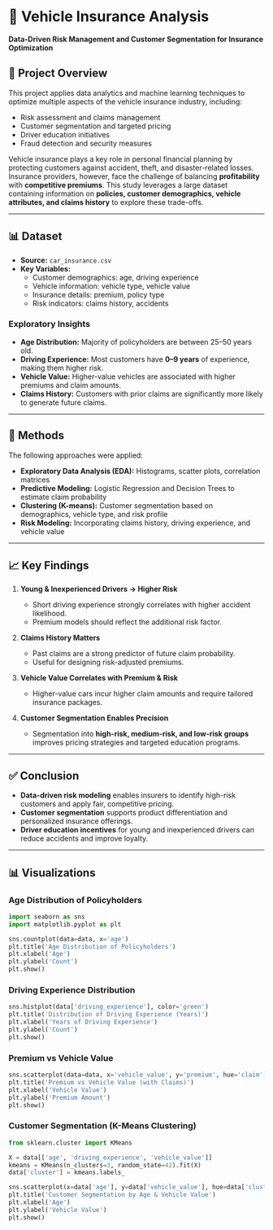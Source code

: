 # 🚗 Vehicle Insurance Analysis  
**Data-Driven Risk Management and Customer Segmentation for Insurance Optimization**

## 📌 Project Overview
This project applies data analytics and machine learning techniques to optimize multiple aspects of the vehicle insurance industry, including:  
- Risk assessment and claims management  
- Customer segmentation and targeted pricing  
- Driver education initiatives  
- Fraud detection and security measures  

Vehicle insurance plays a key role in personal financial planning by protecting customers against accident, theft, and disaster-related losses. Insurance providers, however, face the challenge of balancing **profitability** with **competitive premiums**. This study leverages a large dataset containing information on **policies, customer demographics, vehicle attributes, and claims history** to explore these trade-offs.

---

## 📊 Dataset
- **Source:** `car_insurance.csv`  
- **Key Variables:**  
  - Customer demographics: age, driving experience  
  - Vehicle information: vehicle type, vehicle value  
  - Insurance details: premium, policy type  
  - Risk indicators: claims history, accidents  

### Exploratory Insights
- **Age Distribution:** Majority of policyholders are between 25–50 years old.  
- **Driving Experience:** Most customers have **0–9 years** of experience, making them higher risk.  
- **Vehicle Value:** Higher-value vehicles are associated with higher premiums and claim amounts.  
- **Claims History:** Customers with prior claims are significantly more likely to generate future claims.  

---

## 🔬 Methods
The following approaches were applied:  
- **Exploratory Data Analysis (EDA):** Histograms, scatter plots, correlation matrices  
- **Predictive Modeling:** Logistic Regression and Decision Trees to estimate claim probability  
- **Clustering (K-means):** Customer segmentation based on demographics, vehicle type, and risk profile  
- **Risk Modeling:** Incorporating claims history, driving experience, and vehicle value  

---

## 📈 Key Findings
1. **Young & Inexperienced Drivers → Higher Risk**  
   - Short driving experience strongly correlates with higher accident likelihood.  
   - Premium models should reflect the additional risk factor.  

2. **Claims History Matters**  
   - Past claims are a strong predictor of future claim probability.  
   - Useful for designing risk-adjusted premiums.  

3. **Vehicle Value Correlates with Premium & Risk**  
   - Higher-value cars incur higher claim amounts and require tailored insurance packages.  

4. **Customer Segmentation Enables Precision**  
   - Segmentation into **high-risk, medium-risk, and low-risk groups** improves pricing strategies and targeted education programs.  

---

## ✅ Conclusion
- **Data-driven risk modeling** enables insurers to identify high-risk customers and apply fair, competitive pricing.  
- **Customer segmentation** supports product differentiation and personalized insurance offerings.  
- **Driver education incentives** for young and inexperienced drivers can reduce accidents and improve loyalty.  

---

## 📊 Visualizations

### Age Distribution of Policyholders
```python
import seaborn as sns
import matplotlib.pyplot as plt

sns.countplot(data=data, x='age')
plt.title('Age Distribution of Policyholders')
plt.xlabel('Age')
plt.ylabel('Count')
plt.show()
```
### Driving Experience Distribution
```python
sns.histplot(data['driving_experience'], color='green')
plt.title('Distribution of Driving Experience (Years)')
plt.xlabel('Years of Driving Experience')
plt.ylabel('Count')
plt.show()
```
### Premium vs Vehicle Value
```python
sns.scatterplot(data=data, x='vehicle_value', y='premium', hue='claim')
plt.title('Premium vs Vehicle Value (with Claims)')
plt.xlabel('Vehicle Value')
plt.ylabel('Premium Amount')
plt.show()
```
### Customer Segmentation (K-Means Clustering)
```python
from sklearn.cluster import KMeans

X = data[['age', 'driving_experience', 'vehicle_value']]
kmeans = KMeans(n_clusters=3, random_state=42).fit(X)
data['cluster'] = kmeans.labels_

sns.scatterplot(x=data['age'], y=data['vehicle_value'], hue=data['cluster'], palette='Set2')
plt.title('Customer Segmentation by Age & Vehicle Value')
plt.xlabel('Age')
plt.ylabel('Vehicle Value')
plt.show()
```

